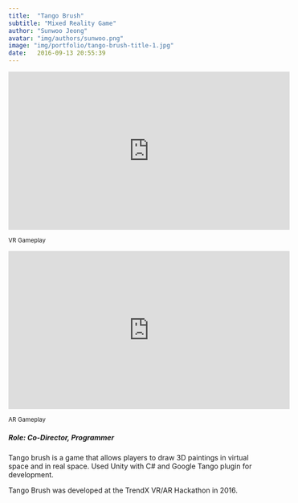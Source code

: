 ```yaml
---
title:  "Tango Brush"
subtitle: "Mixed Reality Game"
author: "Sunwoo Jeong"
avatar: "img/authors/sunwoo.png"
image: "img/portfolio/tango-brush-title-1.jpg"
date:   2016-09-13 20:55:39
---
```


<div class="video-responsive">
    <iframe width="560" height="315" src="https://www.youtube.com/embed/oUEHRNd2Uew" frameborder="0" allow="accelerometer; autoplay; encrypted-media; gyroscope; picture-in-picture" allowfullscreen></iframe>
</div>
<p><small>VR Gameplay</small></p>

<div class="video-responsive">
    <iframe width="560" height="315" src="https://www.youtube.com/embed/58ZwJWaBPCw" frameborder="0" allow="accelerometer; autoplay; encrypted-media; gyroscope; picture-in-picture" allowfullscreen></iframe>
</div>
<p><small>AR Gameplay</small></p>

##### Role: Co-Director, Programmer

Tango brush is a game that allows players to draw 3D paintings in virtual space and in real space. Used Unity with C# and Google Tango plugin for development.

Tango Brush was developed at the TrendX VR/AR Hackathon in 2016.